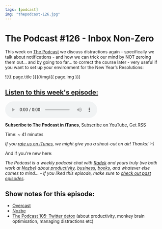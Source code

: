 ```yaml
---
tags: [podcast]
img: "thepodcast-126.jpg"
---
```


# The Podcast #126 - Inbox Non-Zero

This week on [The Podcast][p] we discuss distractions again - specifically we talk about notifications - and how we can trick our mind by NOT zeroing them out... and by going too far... to correct the course later - very useful if you want to set up your environment for the New Year’s Resolutions:

<!--More-->

![{{ page.title }}](/img/{{ page.img }})

## [Listen to this week's episode:][e]

<audio controls>
<source src="https://files.nozbe.com/podcast/126.mp3" type="audio/mpeg">
</audio>

**[Subscribe to The Podcast in iTunes][i]**, [Subscribe on YouTube][y], [Get RSS][rss]

Time: ~ 41 minutes

*If you [rate us on iTunes][i], we might give you a shout-out on air! Thanks! :-)*

And if you're new here:

*The Podcast is a weekly podcast chat with [Radek][r] and yours truly (we both work at [Nozbe][n]) about [productivity](/tag/productivity), [business](/tag/business), [books](/tag/books), and whatever else comes to mind… - if you liked this episode, make sure to [check out past episodes](/tag/podcast).*

## Show notes for this episode:

  * [Overcast](https://overcast.fm/)
  * [Nozbe](http://nozbe.com/)
  * [The Podcast 105: Twitter detox](http://thepodcast.fm/105) (about productivity, monkey brain optimisation, managing distractions etc)

[y]: https://michael.gratis/thepodcastyt
[rss]: http://thepodcast.fm/episodes?format=RSS
[e]: http://thepodcast.fm/episodes/126

[p]: https://michael.gratis/thepodcastfm
[n]: https://michael.gratis/nozbe
[r]: https://michael.gratis/radex
[i]: https://michael.gratis/thepodcast
[o]: https://michael.gratis/ipadonly

